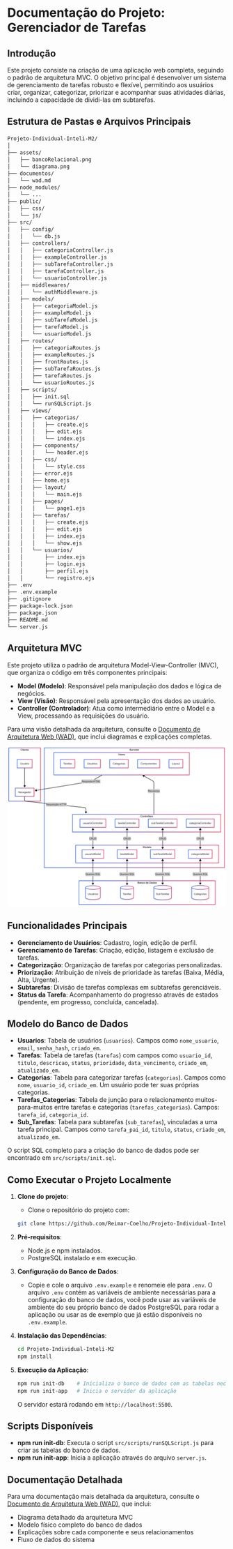 # Documentação do Projeto: Gerenciador de Tarefas

## Introdução

Este projeto consiste na criação de uma aplicação web completa, seguindo o padrão de arquitetura MVC. O objetivo principal é desenvolver um sistema de gerenciamento de tarefas robusto e flexível, permitindo aos usuários criar, organizar, categorizar, priorizar e acompanhar suas atividades diárias, incluindo a capacidade de dividi-las em subtarefas.

## Estrutura de Pastas e Arquivos Principais

```
Projeto-Individual-Inteli-M2/
│
├── assets/                
│   ├── bancoRelacional.png
│   └── diagrama.png
├── documentos/           
│   └── wad.md
├── node_modules/                
│   └── ...
├── public/
│   ├── css/
│   └── js/
├── src/                
│   ├── config/
│   │   └── db.js
│   ├── controllers/
│   │   ├── categoriaController.js
│   │   ├── exampleController.js
│   │   ├── subTarefaController.js
│   │   ├── tarefaController.js
│   │   └── usuarioController.js
│   ├── middlewares/
│   │   └── authMiddleware.js
│   ├── models/
│   │   ├── categoriaModel.js
│   │   ├── exampleModel.js
│   │   ├── subTarefaModel.js
│   │   ├── tarefaModel.js
│   │   └── usuarioModel.js
│   ├── routes/
│   │   ├── categoriaRoutes.js
│   │   ├── exampleRoutes.js
│   │   ├── frontRoutes.js
│   │   ├── subTarefaRoutes.js
│   │   ├── tarefaRoutes.js
│   │   └── usuarioRoutes.js
│   ├── scripts/
│   │   ├── init.sql
│   │   └── runSQLScript.js
│   ├── views/
│   │   ├── categorias/
│   │   │   ├── create.ejs
│   │   │   ├── edit.ejs
│   │   │   └── index.ejs
│   │   ├── components/
│   │   │   └── header.ejs
│   │   ├── css/
│   │   │   └── style.css
│   │   ├── error.ejs
│   │   ├── home.ejs
│   │   ├── layout/
│   │   │   └── main.ejs
│   │   ├── pages/
│   │   │   └── page1.ejs
│   │   ├── tarefas/
│   │   │   ├── create.ejs
│   │   │   ├── edit.ejs
│   │   │   ├── index.ejs
│   │   │   └── show.ejs
│   │   └── usuarios/
│   │       ├── index.ejs
│   │       ├── login.ejs
│   │       ├── perfil.ejs
│   │       └── registro.ejs
├── .env            
├── .env.example               
├── .gitignore              
├── package-lock.json
├── package.json               
├── README.md
└── server.js                      
```

## Arquitetura MVC

Este projeto utiliza o padrão de arquitetura Model-View-Controller (MVC), que organiza o código em três componentes principais:

- **Model (Modelo)**: Responsável pela manipulação dos dados e lógica de negócios.
- **View (Visão)**: Responsável pela apresentação dos dados ao usuário.
- **Controller (Controlador)**: Atua como intermediário entre o Model e a View, processando as requisições do usuário.

Para uma visão detalhada da arquitetura, consulte o [Documento de Arquitetura Web (WAD)](./documentos/wad.md), que inclui diagramas e explicações completas.

![Diagrama de Arquitetura MVC](./assets/diagrama.png)

## Funcionalidades Principais

- **Gerenciamento de Usuários**: Cadastro, login, edição de perfil.
- **Gerenciamento de Tarefas**: Criação, edição, listagem e exclusão de tarefas.
- **Categorização**: Organização de tarefas por categorias personalizadas.
- **Priorização**: Atribuição de níveis de prioridade às tarefas (Baixa, Média, Alta, Urgente).
- **Subtarefas**: Divisão de tarefas complexas em subtarefas gerenciáveis.
- **Status da Tarefa**: Acompanhamento do progresso através de estados (pendente, em progresso, concluída, cancelada).

## Modelo do Banco de Dados

-   **Usuarios**: Tabela de usuários (`usuarios`). Campos como `nome_usuario`, `email`, `senha_hash`, `criado_em`.
-   **Tarefas**: Tabela de tarefas (`tarefas`) com campos como `usuario_id`, `titulo`, `descricao`, `status`, `prioridade`, `data_vencimento`, `criado_em`, `atualizado_em`.
-   **Categorias**: Tabela para categorizar tarefas (`categorias`). Campos como `nome`, `usuario_id`, `criado_em`. Um usuário pode ter suas próprias categorias.
-   **Tarefas_Categorias**: Tabela de junção para o relacionamento muitos-para-muitos entre tarefas e categorias (`tarefas_categorias`). Campos: `tarefa_id`, `categoria_id`.
-   **Sub_Tarefas**: Tabela para subtarefas (`sub_tarefas`), vinculadas a uma tarefa principal. Campos como `tarefa_pai_id`, `titulo`, `status`, `criado_em`, `atualizado_em`.

O script SQL completo para a criação do banco de dados pode ser encontrado em `src/scripts/init.sql`.

## Como Executar o Projeto Localmente

1.  **Clone do projeto**:
    -   Clone o repositório do projeto com: 
    ```bash 
    git clone https://github.com/Reimar-Coelho/Projeto-Individual-Inteli-M2.git
    ```

2.  **Pré-requisitos**:
    -   Node.js e npm instalados.
    -   PostgreSQL instalado e em execução.

3.  **Configuração do Banco de Dados**:
    -   Copie e cole o arquivo `.env.example` e renomeie ele para `.env`. O arquivo `.env` contém as variáveis de ambiente necessárias para a configuração do banco de dados, você pode usar as variáveis de ambiente do seu próprio banco de dados PostgreSQL para rodar a aplicação ou usar as de exemplo que já estão disponíveis no `.env.example`.

4.  **Instalação das Dependências**:
    ```bash
    cd Projeto-Individual-Inteli-M2
    npm install
    ```

5.  **Execução da Aplicação**:
    ```bash
    npm run init-db    # Inicializa o banco de dados com as tabelas necessárias
    npm run init-app   # Inicia o servidor da aplicação
    ```
    O servidor estará rodando em `http://localhost:5500`.

## Scripts Disponíveis

- **npm run init-db**: Executa o script `src/scripts/runSQLScript.js` para criar as tabelas do banco de dados.
- **npm run init-app**: Inicia a aplicação através do arquivo `server.js`.

## Documentação Detalhada

Para uma documentação mais detalhada da arquitetura, consulte o [Documento de Arquitetura Web (WAD)](./documentos/wad.md), que inclui:

- Diagrama detalhado da arquitetura MVC
- Modelo físico completo do banco de dados
- Explicações sobre cada componente e seus relacionamentos
- Fluxo de dados do sistema
